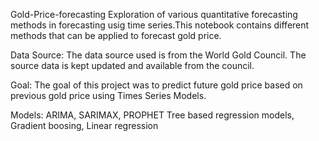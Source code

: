Gold-Price-forecasting
Exploration of various quantitative forecasting methods in forecasting usig time series.This notebook contains different methods that can be applied to forecast gold price.

Data Source:
The data source used is from the World Gold Council. The source data is kept updated and available from the council. 

Goal:
The goal of this project was to predict future gold price based on previous gold price using Times Series Models.

Models:
ARIMA, SARIMAX, PROPHET
Tree based regression models, Gradient boosing, Linear regression
